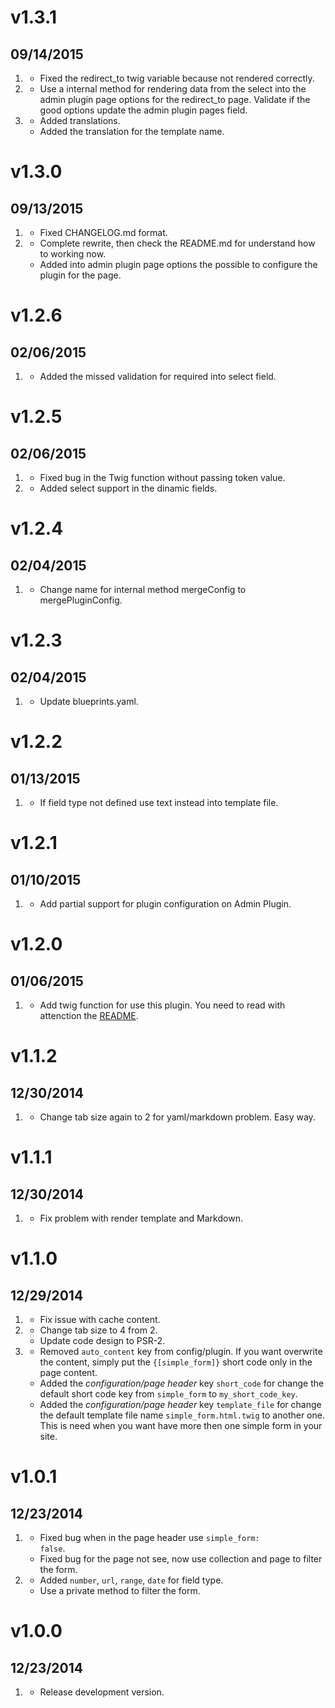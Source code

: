 # v1.3.1
## 09/14/2015

1. [](#bugfix)
    * Fixed the redirect_to twig variable because not rendered correctly.
1. [](#improved)
    * Use a internal method for rendering data from the select into the admin plugin page options for the redirect_to page. Validate if the good options update the admin plugin pages field.
1. [](#new)
    * Added translations.
    * Added the translation for the template name.

# v1.3.0
## 09/13/2015

1. [](#bugfix)
    * Fixed CHANGELOG.md format.
1. [](#improved)
    * Complete rewrite, then check the README.md for understand how to working now.
    * Added into admin plugin page options the possible to configure the plugin for the page.

# v1.2.6
## 02/06/2015

1. [](#bugfix)
    * Added the missed validation for required into select field.

# v1.2.5
## 02/06/2015

1. [](#bugfix)
    * Fixed bug in the Twig function without passing token value.
1. [](#improved)
    * Added select support in the dinamic fields.

# v1.2.4
## 02/04/2015

1. [](#bugfix)
    * Change name for internal method mergeConfig to mergePluginConfig.

# v1.2.3
## 02/04/2015

1. [](#improved)
    * Update blueprints.yaml.

# v1.2.2
## 01/13/2015

1. [](#bugfix)
    * If field type not defined use text instead into template file.

# v1.2.1
## 01/10/2015

1. [](#improved)
    * Add partial support for plugin configuration on Admin Plugin.

# v1.2.0
## 01/06/2015

1. [](#new)
    * Add twig function for use this plugin. You need to read with attenction the [README](README.md).

# v1.1.2
## 12/30/2014

1. [](#improved)
    * Change tab size again to 2 for yaml/markdown problem. Easy way.

# v1.1.1
## 12/30/2014

1. [](#bugfix)
    * Fix problem with render template and Markdown.

# v1.1.0
## 12/29/2014

1. [](#bugfix)
    * Fix issue with cache content.
1. [](#improved)
    * Change tab size to 4 from 2.
    * Update code design to PSR-2.
1. [](#new)
    * Removed <code>auto_content</code> key from config/plugin. If you want overwrite the content, simply put the <code>{[simple_form]}</code> short code only in the page content.
    * Added the _configuration/page header_ key <code>short_code</code> for change the default short code key from <code>simple_form</code> to <code>my_short_code_key</code>.
    * Added the _configuration/page header_ key <code>template_file</code> for change the default template file name <code>simple_form.html.twig</code> to another one. This is need when you want have more then one simple form in your site.

# v1.0.1
## 12/23/2014

1. [](#bugfix)
    * Fixed bug when in the page header use <code>simple_form: false</code>.
    * Fixed bug for the page not see, now use collection and page to filter the form.
1. [](#improved)
    * Added <code>number</code>, <code>url</code>, <code>range</code>, <code>date</code> for field type.
    * Use a private method to filter the form.

# v1.0.0
## 12/23/2014

1. [](#new)
    * Release development version.
